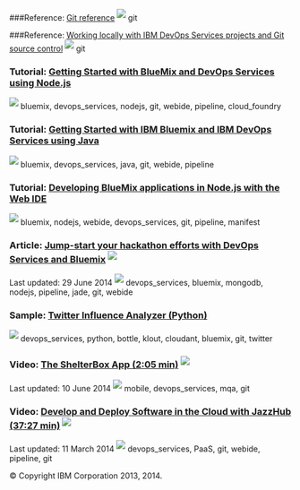 ###Reference: [Git reference](/docs/reference/git)
<img src="../all/images/tag.png"  align="bottom" style="display: inline; margin: 0px; border-style: none; margin-bottom: 5px;">  git

###Reference: [Working locally with IBM DevOps Services projects and Git source control](/docs/reference/gitclient)
<img src="../all/images/tag.png"  align="bottom" style="display: inline; margin: 0px; border-style: none; margin-bottom: 5px;">  git

### Tutorial: [Getting Started with BlueMix and DevOps Services using Node.js](/tutorials/jazzeditor)  
<img src="../all/images/tag.png"  align="bottom" style="display: inline; margin: 0px; border-style: none; margin-bottom: 5px;"> bluemix, devops_services, nodejs, git, webide, pipeline, cloud_foundry

### Tutorial: [Getting Started with IBM Bluemix and IBM DevOps Services using Java](/tutorials/jazzeditorjava)  
<img src="../all/images/tag.png"  align="bottom" style="display: inline; margin: 0px; border-style: none; margin-bottom: 5px;"> bluemix, devops_services, java, git, webide, pipeline

### Tutorial: [Developing BlueMix applications in Node.js with the Web IDE](/tutorials/jazzweb)  
<img src="../all/images/tag.png"  align="bottom" style="display: inline; margin: 0px; border-style: none; margin-bottom: 5px;"> bluemix, nodejs, webide, devops_services, git, pipeline, manifest

### Article: [Jump-start your hackathon efforts with DevOps Services and Bluemix](http://www.ibm.com/developerworks/cloud/library/cl-hackathon-app/index.html)  <img src="../all/images/sout.gif"  align="bottom" style="display: inline; margin: 0px; border-style: none; margin-bottom: 5px;">  
Last updated: 29 June 2014 <img src="../all/images/tag.png"  align="bottom" style="display: inline; margin: 0px; border-style: none; margin-bottom: 5px;"> devops_services, bluemix, mongodb, nodejs, pipeline, jade, git, webide

### Sample: [Twitter Influence Analyzer (Python)](https://hub.jazz.net/project/jstart/Twitter%20Influence%20Analyzer%20%28Python%29/overview)  
<img src="../all/images/tag.png"  align="bottom" style="display: inline; margin: 0px; border-style: none; margin-bottom: 5px;"> devops_services, python, bottle, klout, cloudant, bluemix, git, twitter

### Video: [The ShelterBox App (2:05 min)](http://www.youtube.com/watch?v=E1qXvrEh0nU)  <img src="../all/images/sout.gif"  align="bottom" style="display: inline; margin: 0px; border-style: none; margin-bottom: 5px;">  
Last updated: 10 June 2014 <img src="../all/images/tag.png"  align="bottom" style="display: inline; margin: 0px; border-style: none; margin-bottom: 5px;"> mobile, devops_services, mqa, git

### Video: [Develop and Deploy Software in the Cloud with JazzHub (37:27 min)](http://www.youtube.com/watch?v=tLbv7iLAPQI)  <img src="../all/images/sout.gif"  align="bottom" style="display: inline; margin: 0px; border-style: none; margin-bottom: 5px;">
Last updated: 11 March 2014 <img src="../all/images/tag.png"  align="bottom" style="display: inline; margin: 0px; border-style: none; margin-bottom: 5px;"> devops_services, PaaS, git, webide, pipeline, git

&copy; Copyright IBM Corporation 2013, 2014.

